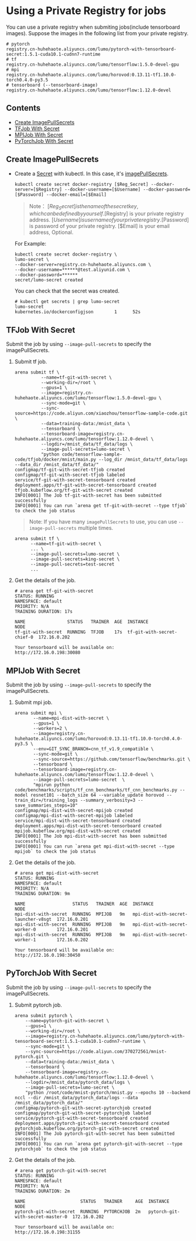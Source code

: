 # Using a Private Registry for jobs

You can use a private registry when submiting jobs(include tensorboard images).
Suppose the images in the following list from your private registry.
```shell
# pytorch
registry.cn-huhehaote.aliyuncs.com/lumo/pytorch-with-tensorboard-secret:1.5.1-cuda10.1-cudnn7-runtime
# tf
registry.cn-huhehaote.aliyuncs.com/lumo/tensorflow:1.5.0-devel-gpu
# mpi
registry.cn-huhehaote.aliyuncs.com/lumo/horovod:0.13.11-tf1.10.0-torch0.4.0-py3.5
# tensorboard (--tensorboard-image)
registry.cn-huhehaote.aliyuncs.com/lumo/tensorflow:1.12.0-devel
```

## Contents
* <a href="#create_secret">Create ImagePullSecrets</a>
* <a href="#tfjob">TFJob With Secret</a>
* <a href="#mpijob">MPIJob With Secret</a>
* <a href="#pytorchjob">PyTorchJob With Secret</a>


## <a name="create_secret">Create ImagePullSecrets</a>
* Create a [Secret](https://kubernetes.io/docs/concepts/configuration/secret/) with kubectl. In this case, it's [imagePullSecrets](https://kubernetes.io/docs/concepts/containers/images/). 
    ```shell script
    kubectl create secret docker-registry [$Reg_Secret] --docker-server=[$Registry] --docker-username=[$Username] --docker-password=[$Password] --docker-email=[$Email]
    ```
    > Note：
    > [$Reg_Secret] is the name of the secret key, which can be defined by yourself.
    > [$Registry] is your private registry address.
    > [$Username] is username of your private registry.
    > [$Password] is password of your private registry.
    > [$Email] is your email address, Optional.

    For Example:
    ```shell
    kubectl create secret docker-registry \
    lumo-secret \
    --docker-server=registry.cn-huhehaote.aliyuncs.com \
    --docker-username=******@test.aliyunid.com \
    --docker-password=******
    secret/lumo-secret created
    ```
    You can check that the secret was created.
    ```shell
    # kubectl get secrets | grep lumo-secret
    lumo-secret                                       kubernetes.io/dockerconfigjson        1      52s
    ```
  
## <a name="tfjob">TFJob With Secret</a> 
Submit the job by using `--image-pull-secrets` to specify the imagePullSecrets.
1. Submit tf job.
    ```shell
    arena submit tf \
              --name=tf-git-with-secret \
              --working-dir=/root \
              --gpus=1 \
              --image=registry.cn-huhehaote.aliyuncs.com/lumo/tensorflow:1.5.0-devel-gpu \
              --sync-mode=git \
              --sync-source=https://code.aliyun.com/xiaozhou/tensorflow-sample-code.git \
              --data=training-data:/mnist_data \
              --tensorboard \
              --tensorboard-image=registry.cn-huhehaote.aliyuncs.com/lumo/tensorflow:1.12.0-devel \
              --logdir=/mnist_data/tf_data/logs \
              --image-pull-secrets=lumo-secret \
              "python code/tensorflow-sample-code/tfjob/docker/mnist/main.py --log_dir /mnist_data/tf_data/logs  --data_dir /mnist_data/tf_data/"
    configmap/tf-git-with-secret-tfjob created
    configmap/tf-git-with-secret-tfjob labeled
    service/tf-git-with-secret-tensorboard created
    deployment.apps/tf-git-with-secret-tensorboard created
    tfjob.kubeflow.org/tf-git-with-secret created
    INFO[0001] The Job tf-git-with-secret has been submitted successfully
    INFO[0001] You can run `arena get tf-git-with-secret --type tfjob` to check the job status
    ```
   > Note:
   > If you have many `imagePullSecrets` to use, you can use `--image-pull-secrets` multiple times.
   ```shell
   arena submit tf \
         --name=tf-git-with-secret \
         ... \
         --image-pull-secrets=lumo-secret \
         --image-pull-secrets=king-secret \
         --image-pull-secrets=test-secret
         ...   
   ```
2. Get the details of the job.
   ```shell 
   # arena get tf-git-with-secret
   STATUS: RUNNING
   NAMESPACE: default
   PRIORITY: N/A
   TRAINING DURATION: 17s
   
   NAME                STATUS   TRAINER  AGE  INSTANCE                    NODE
   tf-git-with-secret  RUNNING  TFJOB    17s  tf-git-with-secret-chief-0  172.16.0.202
   
   Your tensorboard will be available on:
   http://172.16.0.198:30080
   ```
  
## <a name="mpijob">MPIJob With Secret</a>
Submit the job by using `--image-pull-secrets` to specify the imagePullSecrets.         
1. Submit mpi job.
   ```shell 
   arena submit mpi \
          --name=mpi-dist-with-secret \
          --gpus=1 \
          --workers=2 \
          --image=registry.cn-huhehaote.aliyuncs.com/lumo/horovod:0.13.11-tf1.10.0-torch0.4.0-py3.5 \
          --env=GIT_SYNC_BRANCH=cnn_tf_v1.9_compatible \
          --sync-mode=git \
          --sync-source=https://github.com/tensorflow/benchmarks.git \
          --tensorboard \
          --tensorboard-image=registry.cn-huhehaote.aliyuncs.com/lumo/tensorflow:1.12.0-devel \
          --image-pull-secrets=lumo-secret  \
          "mpirun python code/benchmarks/scripts/tf_cnn_benchmarks/tf_cnn_benchmarks.py --model resnet101 --batch_size 64 --variable_update horovod --train_dir=/training_logs --summary_verbosity=3 --save_summaries_steps=10"
   configmap/mpi-dist-with-secret-mpijob created
   configmap/mpi-dist-with-secret-mpijob labeled
   service/mpi-dist-with-secret-tensorboard created
   deployment.apps/mpi-dist-with-secret-tensorboard created
   mpijob.kubeflow.org/mpi-dist-with-secret created
   INFO[0001] The Job mpi-dist-with-secret has been submitted successfully
   INFO[0001] You can run `arena get mpi-dist-with-secret --type mpijob` to check the job status
   ```
2. Get the details of the job.
   ```shell 
   # arena get mpi-dist-with-secret
   STATUS: RUNNING
   NAMESPACE: default
   PRIORITY: N/A
   TRAINING DURATION: 9m
    
   NAME                  STATUS   TRAINER  AGE  INSTANCE                             NODE
   mpi-dist-with-secret  RUNNING  MPIJOB   9m   mpi-dist-with-secret-launcher-v8sgt  172.16.0.201
   mpi-dist-with-secret  RUNNING  MPIJOB   9m   mpi-dist-with-secret-worker-0        172.16.0.201
   mpi-dist-with-secret  RUNNING  MPIJOB   9m   mpi-dist-with-secret-worker-1        172.16.0.202
    
   Your tensorboard will be available on:
   http://172.16.0.198:30450
   ```

## <a name="pytorchjob">PyTorchJob With Secret</a>     
Submit the job by using `--image-pull-secrets` to specify the imagePullSecrets.  
1. Submit pytorch job.
   ```shell
   arena submit pytorch \
       --name=pytorch-git-with-secret \
       --gpus=1 \
       --working-dir=/root \
       --image=registry.cn-huhehaote.aliyuncs.com/lumo/pytorch-with-tensorboard-secret:1.5.1-cuda10.1-cudnn7-runtime \
       --sync-mode=git \
       --sync-source=https://code.aliyun.com/370272561/mnist-pytorch.git \
       --data=training-data:/mnist_data \
       --tensorboard \
       --tensorboard-image=registry.cn-huhehaote.aliyuncs.com/lumo/tensorflow:1.12.0-devel \
       --logdir=/mnist_data/pytorch_data/logs \
       --image-pull-secrets=lumo-secret \
       "python /root/code/mnist-pytorch/mnist.py --epochs 10 --backend nccl --dir /mnist_data/pytorch_data/logs --data /mnist_data/pytorch_data/"
   configmap/pytorch-git-with-secret-pytorchjob created
   configmap/pytorch-git-with-secret-pytorchjob labeled
   service/pytorch-git-with-secret-tensorboard created
   deployment.apps/pytorch-git-with-secret-tensorboard created
   pytorchjob.kubeflow.org/pytorch-git-with-secret created
   INFO[0001] The Job pytorch-git-with-secret has been submitted successfully
   INFO[0001] You can run `arena get pytorch-git-with-secret --type pytorchjob` to check the job status
   ```
2. Get the details of the job.
   ```shell 
   # arena get pytorch-git-with-secret
   STATUS: RUNNING
   NAMESPACE: default
   PRIORITY: N/A
   TRAINING DURATION: 2m
    
   NAME                     STATUS   TRAINER     AGE  INSTANCE                          NODE
   pytorch-git-with-secret  RUNNING  PYTORCHJOB  2m   pytorch-git-with-secret-master-0  172.16.0.202
    
   Your tensorboard will be available on:
   http://172.16.0.198:31155
   ```
